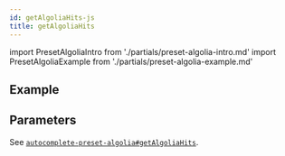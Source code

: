 ```yaml
---
id: getAlgoliaHits-js
title: getAlgoliaHits
---
```


import PresetAlgoliaIntro from './partials/preset-algolia-intro.md'
import PresetAlgoliaExample from './partials/preset-algolia-example.md'

<PresetAlgoliaIntro />

## Example

<PresetAlgoliaExample />

## Parameters

See [`autocomplete-preset-algolia#getAlgoliaHits`](getAlgoliaHits#parameters).
